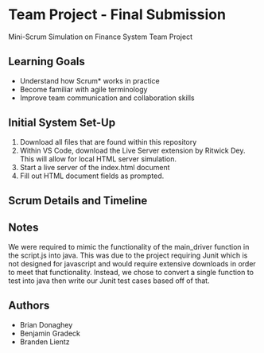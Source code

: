 # Team Project - Final Submission

Mini-Scrum Simulation on Finance System Team Project

## Learning Goals

- Understand how Scrum* works in practice
- Become familiar with agile terminology
- Improve team communication and collaboration skills

## Initial System Set-Up

1. Download all files that are found within this repository
2. Within VS Code, download the Live Server extension by Ritwick Dey. This will allow for local HTML server simulation.
3. Start a live server of the index.html document
4. Fill out HTML document fields as prompted.

## Scrum Details and Timeline



## Notes

We were required to mimic the functionality of the main_driver function in the script.js into java. This was due to the project 
requiring Junit which is not designed for javascript and would require extensive downloads in order to meet that functionality. Instead,
we chose to convert a single function to test into java then write our Junit test cases based off of that.
 
## Authors

- Brian Donaghey
- Benjamin Gradeck
- Branden Lientz

